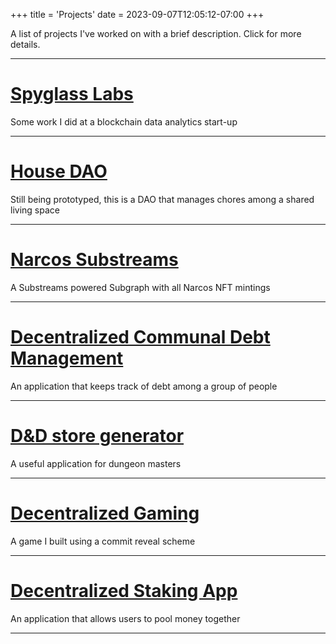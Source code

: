 +++
title = 'Projects'
date = 2023-09-07T12:05:12-07:00
+++

A list of projects I've worked on with a brief description. Click for more details.

---

# [Spyglass Labs](../portfolio/spyglass)

Some work I did at a blockchain data analytics start-up

---

# [House DAO](../portfolio/house-dao)

Still being prototyped, this is a DAO that manages chores among
a shared living space

---

# [Narcos Substreams](../portfolio/narcos-subgraph)

A Substreams powered Subgraph with all Narcos NFT mintings

---

# [Decentralized Communal Debt Management](../portfolio/dec-debt-manager)

An application that keeps track of debt among a group of people

---

# [D&D store generator](../portfolio/dnd-store)

A useful application for dungeon masters

---

# [Decentralized Gaming](../portfolio/defi-gaming)

A game I built using a commit reveal scheme

---

# [Decentralized Staking App](../portfolio/dec-staking)

An application that allows users to pool money together

---
